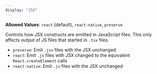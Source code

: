 ```yaml
---
display: "JSX"
---
```


**Allowed Values**: `react` (default), `react-native`, `preserve`

Controls how JSX constructs are emitted in JavaScript files.
This only affects output of JS files that started in `.tsx` files.

 * `preserve`: Emit `.jsx` files with the JSX unchanged
 * `react`: Emit `.js` files with JSX changed to the equivalent `React.createElement` calls
 * `react-native`: Emit `.js` files with the JSX unchanged
